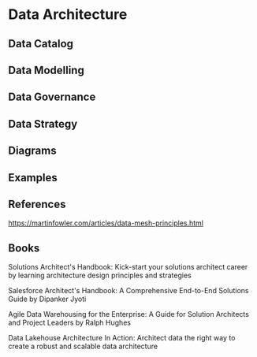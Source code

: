 #  Data Architecture

## Data Catalog

## Data Modelling 

## Data Governance

## Data Strategy

## Diagrams

## Examples

## References

https://martinfowler.com/articles/data-mesh-principles.html



## Books

Solutions Architect's Handbook: Kick-start your solutions architect career by learning architecture design principles and strategies

Salesforce Architect's Handbook: A Comprehensive End-to-End Solutions Guide  by Dipanker Jyoti 

Agile Data Warehousing for the Enterprise: A Guide for Solution Architects and Project Leaders by Ralph Hughes  

Data Lakehouse Architecture In Action: Architect data the right way to create a robust and scalable data architecture

